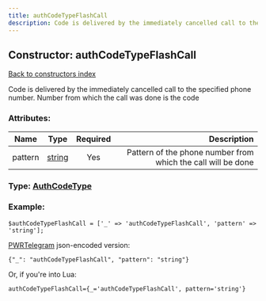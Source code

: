 ```yaml
---
title: authCodeTypeFlashCall
description: Code is delivered by the immediately cancelled call to the specified phone number. Number from which the call was done is the code
---
```

## Constructor: authCodeTypeFlashCall  
[Back to constructors index](index.md)



Code is delivered by the immediately cancelled call to the specified phone number. Number from which the call was done is the code

### Attributes:

| Name     |    Type       | Required | Description |
|----------|:-------------:|:--------:|------------:|
|pattern|[string](../types/string.md) | Yes|Pattern of the phone number from which the call will be done|



### Type: [AuthCodeType](../types/AuthCodeType.md)


### Example:

```
$authCodeTypeFlashCall = ['_' => 'authCodeTypeFlashCall', 'pattern' => 'string'];
```  

[PWRTelegram](https://pwrtelegram.xyz) json-encoded version:

```
{"_": "authCodeTypeFlashCall", "pattern": "string"}
```


Or, if you're into Lua:  


```
authCodeTypeFlashCall={_='authCodeTypeFlashCall', pattern='string'}

```


